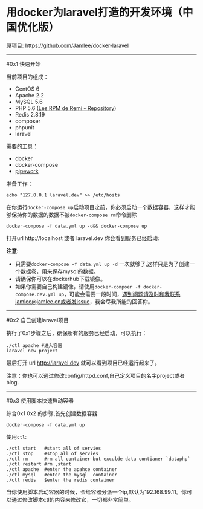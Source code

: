 # 用docker为laravel打造的开发环境（中国优化版）

原项目: https://github.com/Jamlee/docker-laravel

---

#0x1 快速开始

当前项目的组成：

- CentOS 6
- Apache 2.2
- MySQL 5.6
- PHP 5.6 ([Les RPM de Remi - Repository](http://rpms.famillecollet.com/))
- Redis 2.8.19
- composer
- phpunit
- laravel

需要的工具：

- docker
- docker-compose
- [pipework](https://github.com/jpetazzo/pipework)

准备工作：

    echo "127.0.0.1 laravel.dev" >> /etc/hosts

在你运行`docker-compose up`启动项目之前，你必须启动一个数据容器，这样才能够保持你的数据的数据不被`docker-compose rm`命令删除

    docker-compose -f data.yml up -d&& docker-compose up

打开url http://localhost 或者 laravel.dev 你会看到服务已经启动:



**注意**:

- 只需要`docker-compose -f data.yml up -d` 一次就够了,这样只是为了创建一个数据卷，用来保存mysql的数据。
- 请确保你可以在dockerhub下载镜像。
- 如果你需要自己构建镜像，请使用`docker-compoer -f docker-compose.dev.yml up`，可能会需要一段时间，遇到问题请及时和我联系jamlee@jamlee.cn或者发issue，我会尽我所能的回答你。   


---
  
#0x2 自己创建laravel项目

执行了0x1步骤之后，确保所有的服务已经启动，可以执行：
    
    ./ctl apache #进入容器
    laravel new project

最后打开 url http://laravel.dev 就可以看到项目已经运行起来了。

注意：你也可以通过修改config/httpd.conf,自己定义项目的名字project或者blog.


---

#0x3 使用脚本快速启动容器

综合0x1 0x2 的步骤,首先创建数据容器:

    docker-compose -f data.yml up

使用`ctl`:
	
    ./ctl start   #start all of servies
    ./ctl stop    #stop all of servies
    ./ctl rm      #rm all container but exculde data contianer `dataphp`
    ./ctl restart #rm ,start
    ./ctl apache  #enter the apahce container
    ./ctl mysql   #enter the mysql  container
    ./ctl redis   $enter the redis container

当你使用脚本启动容器的时候，会给容器分派一个ip,默认为192.168.99.11。你可以通过修改脚本ctl的内容来修改它，一切都非常简单。
